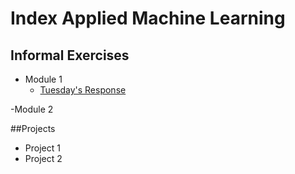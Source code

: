 # Index Applied Machine Learning

## Informal Exercises
- Module 1
    - [Tuesday's Response](tues1.md)

-Module 2

##Projects

- Project 1
- Project 2